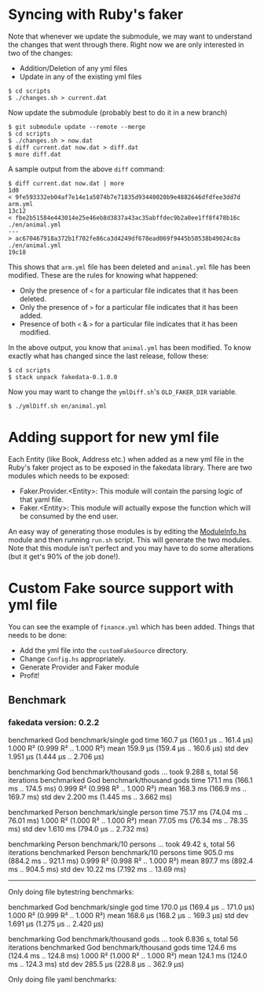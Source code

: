 # Syncing with Ruby's faker

Note that whenever we update the submodule, we may want to understand
the changes that went through there. Right now we are only interested
in two of the changes:
* Addition/Deletion of any yml files
* Update in any of the existing yml files

``` shellsession
$ cd scripts
$ ./changes.sh > current.dat
```

Now update the submodule (probably best to do it in a new branch)

``` shellsession
$ git submodule update --remote --merge
$ cd scripts
$ ./changes.sh > now.dat
$ diff current.dat now.dat > diff.dat
$ more diff.dat
```

A sample output from the above `diff` command:

``` shellsession
$ diff current.dat now.dat | more
1d0
< 9fe593332eb04af7e14e1a5074b7e71835d93440020b9e4882646dfdfee3dd7d  arm.yml
13c12
< fbe2b51584e443014e25e46eb8d3837a43ac35abffdec9b2a0ee1ff8f478b16c  ./en/animal.yml
---
> ac670467918a372b1f702fe86ca3d4249df678ead069f9445b50538b49024c8a  ./en/animal.yml
19c18
```

This shows that `arm.yml` file has been deleted and `animal.yml` file
has been modified. These are the rules for knowing what happened:
* Only the presence of `<` for a particular file indicates that it has
  been deleted.
* Only the presence of `>` for a particular file indicates that it has
  been added.
* Presence of both `<` & `>` for a particular file indicates that it
  has been modified.

In the above output, you know that `animal.yml` has been modified. To
know exactly what has changed since the last release, follow these:

``` shellsession
$ cd scripts
$ stack unpack fakedata-0.1.0.0
```

Now you may want to change the `ymlDiff.sh`'s `OLD_FAKER_DIR` variable.

``` shellsession
$ ./ymlDiff.sh en/animal.yml
```

# Adding support for new yml file

Each Entity (like Book, Address etc.) when added as a new yml file in
the Ruby's faker project as to be exposed in the fakedata
library. There are two modules which needs to be exposed:

* Faker.Provider.\<Entity\>: This module will contain the parsing
  logic of that yaml file.
* Faker.\<Entity\>: This module will actually expose the function
  which will be consumed by the end user.

An easy way of generating those modules is by editing the
[ModuleInfo.hs](./scripts/ModuleInfo.hs) module and then running
`run.sh` script. This will generate the two modules. Note that this
module isn't perfect and you may have to do some alterations (but it
get's 90% of the job done!).

# Custom Fake source support with yml file

You can see the example of `finance.yml` which has been added. Things
that needs to be done:
* Add the yml file into the `customFakeSource` directory.
* Change `Config.hs` appropriately.
* Generate Provider and Faker module
* Profit!

## Benchmark

### fakedata version: 0.2.2

benchmarked God benchmark/single god
time                 160.7 μs   (160.1 μs .. 161.4 μs)
                     1.000 R²   (0.999 R² .. 1.000 R²)
mean                 159.9 μs   (159.4 μs .. 160.6 μs)
std dev              1.951 μs   (1.444 μs .. 2.706 μs)

benchmarking God benchmark/thousand gods ... took 9.288 s, total 56 iterations
benchmarked God benchmark/thousand gods
time                 171.1 ms   (166.1 ms .. 174.5 ms)
                     0.999 R²   (0.998 R² .. 1.000 R²)
mean                 168.3 ms   (166.9 ms .. 169.7 ms)
std dev              2.200 ms   (1.445 ms .. 3.662 ms)

benchmarked Person benchmark/single person
time                 75.17 ms   (74.04 ms .. 76.01 ms)
                     1.000 R²   (1.000 R² .. 1.000 R²)
mean                 77.05 ms   (76.34 ms .. 78.35 ms)
std dev              1.610 ms   (794.0 μs .. 2.732 ms)

benchmarking Person benchmark/10 persons ... took 49.42 s, total 56 iterations
benchmarked Person benchmark/10 persons
time                 905.0 ms   (884.2 ms .. 921.1 ms)
                     0.999 R²   (0.998 R² .. 1.000 R²)
mean                 897.7 ms   (892.4 ms .. 904.5 ms)
std dev              10.22 ms   (7.192 ms .. 13.69 ms)

----------------------------------

Only doing file bytestring benchmarks:

benchmarked God benchmark/single god
time                 170.0 μs   (169.4 μs .. 171.0 μs)
                     1.000 R²   (0.999 R² .. 1.000 R²)
mean                 168.6 μs   (168.2 μs .. 169.3 μs)
std dev              1.691 μs   (1.275 μs .. 2.420 μs)

benchmarking God benchmark/thousand gods ... took 6.836 s, total 56 iterations
benchmarked God benchmark/thousand gods
time                 124.6 ms   (124.4 ms .. 124.8 ms)
                     1.000 R²   (1.000 R² .. 1.000 R²)
mean                 124.1 ms   (124.0 ms .. 124.3 ms)
std dev              285.5 μs   (228.8 μs .. 362.9 μs)

Only doing file yaml  benchmarks:
